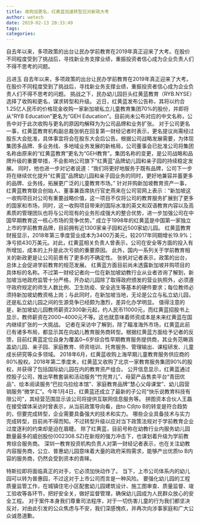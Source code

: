 ```yaml
---
title: 收购加更名，红黄蓝加速转型应对新政大考
author: wetech
date: 2019-02-13 20:33:49
tags: 
categories: 
---
```

自去年以来，多项政策的出台让民办学前教育在2019年真正迎来了大考。在股价不同程度受到了挑战后，寻找新业务支撑业绩，重振投资者信心成为企业负责人们不得不思考的问题。
<!-- more -->
吕进玉
自去年以来，多项政策的出台让民办学前教育在2019年真正迎来了大考。在股价不同程度受到了挑战后，寻找新业务支撑业绩，重振投资者信心成为企业负责人们不得不思考的问题。
挑战之下，民办幼儿园巨头红黄蓝教育（RYB.NYSE）选择了收购和更名，谋求转型和升级。
近日，红黄蓝发布公告称，其将以约合1.25亿人民币的价格现金收购一家新加坡私立儿童教育集团70%的股份，并即将从“RYB Education”更名为“GEH Education”。目前尚未公布对应的中文名称，公告中对于此次收购与更名的原因均解释为为公司品牌和业务扩张。
对于公司更名一事，红黄蓝教育机构副总裁张帆在回复第一财经记者时表示，更名提议尚需经过股东大会批准，具体事宜将会在股东大会后公告。根据公司战略发展需要，为体现集团多品牌、多业务线、多地域业务发展的新格局，公司董事会已批准公司将集团名称由原来的“红黄蓝教育”更名为“GEH教育”。集团名称的变更，是公司战略和品牌升级的重要举措，不会影响公司旗下“红黄蓝”品牌幼儿园和亲子园的持续稳定发展。
同时，他也进一步对记者说道：“我们将更好地服务于既有品牌，公司下一步将在继续优化提升“红黄蓝”品牌幼儿园和亲子园业务的同时，更好地兼容并蓄更多的品牌、业务线，拓展更广泛的儿童教育市场。”
针对并购新加坡教育资产一事，红黄蓝教育联合创始人、董事兼首席执行官史燕来在公司官网上表示：“新加坡这一收购项目对公司有重要战略价值，这一项目不仅将公司的教育服务扩展到了更多的国家和市场，同时，这一收购项目带来的国际水准的英文和双语教育内容以及高素质的管理团队也将与公司现有的业务形成强大的整合优势，进一步加强公司在中国早期教育这一核心市场的竞争优势。”
成立于1998年的红黄蓝是中国第一家独立上市的学前教育品牌，目前拥有近1300家亲子园和近500家幼儿园。
红黄蓝教育财报显示，2018年第三季度营业成本为3400万美元，较2017年同期增长19.9%；净亏损430万美元。对此，红黄蓝相关负责人曾表示，公司在安全等方面的投入有所增加，成本的上升是此次亏损的重要原因。
此外，国内一系列关于学前教育相关的新政更是让公司前景有了更多的不确定性。
张帆对记者表示，政策的出台，总体上会促进学前教育的规范发展。
红黄蓝方面目前尚未透露新加坡并购项目的具体标的名称。不过第一财经记者向一位在新加坡幼教行业从业者咨询了解到，新加坡当地政府监管十分严格，开办幼儿园除了取得政府颁发的营业执照外，必须遵守政府规定的师生人数比例、卫生防疫、安全逃生等基本的硬件要求；每位教师必须持新加坡幼教资格上岗；与此同时，在新加坡当地，无论是公立与私立幼儿园，还是私立幼儿园之间的生源竞争已经颇为激烈，差异化办学明显。
值得注意的是，新加坡幼儿园教师薪资2300新元起，约人民币11000元，而红黄蓝招股书上显示，教师薪资在2000~4000元不等。这也就意味着师资成本是未来红黄蓝在国内继续扩张的一大挑战。
记者在采访中了解到，除了瞄准海外市场，红黄蓝此前已有诸多布局，都显示其在向幼儿教育服务商转型。根据红黄蓝方面给予记者的反馈，目前红黄蓝定位自身为覆盖0~6岁综合性早期教育服务提供商，其业务范畴涵盖幼儿园、亲子园、家庭教育、师资培训、托育服务、管理输出、课程研发、儿童成长研究等众多领域。
2018年6月，红黄蓝收购上海早期儿童教育服务供应商的80%股权。2018年第二季度末，红黄蓝又收购了北京一家教育服务集团90%的股权，并获得了包括国际幼儿园在内的教育资产组合。
公开信息显示，红黄蓝通过控股子公司，推出早教套装和活动服务“竹兜育儿”、母婴产品售卖平台“青田优品”、绘本阅读服务“巴拉乌拉绘本馆”、家庭教育品牌“慧心父母课堂”、幼儿园营销服务“微学汇”。今年1月4日，红黄蓝还成立了最新的子公司“快乐说教育科技有限公司”，其经营范围显示该公司将提供互联网信息服务等。
拼图资本合伙人王磊在接受媒体采访时曾表示，从当前政策导向看，由to C向to B的转变是符合趋势的，但要完成转型，企业需要具备强大的技术和实力。
哪些企业具备技术与实力完成转型，目前尚不得而知。不过转型升级以应对当下政策法规对于学前教育企业过度逐利的约束却是迫在眉睫。
除了红黄蓝，目前号称在幼教行业内服务幼儿园数量最多的威创股份(002308.SZ)在新规的强力冲击下，也谋划着升级为学前教育综合服务商。
深圳一教育投资机构负责人对第一财经记者表示，也在关注幼教内容服务商，公立、普惠幼儿园意味着大量的政府采购需求，能够产出优质to B内容的服务商，仍然会受到资本的青睐。
 
 
特斯拉即将面临真正的对手，它必须加快动作了。
当下，上市公司体系内的幼儿园可以转为普惠园，不过这对于上市公司而言是一种风险。
要强化幼儿园的工程质量监管工作，在城镇住宅小区配套幼儿园建筑设计、施工图审查、质量监督、竣工验收等各环节，把好安全关，做好监督管理，确保幼儿园成为人民群众放心的安全工程。
对于案件本身我们尊重司法程序，对于一切伤害儿童的行为我们都坚决反对，对由此引发的公众焦虑与不安，我们深感愧疚，并再次向涉事家庭和广大公众诚恳道歉。

